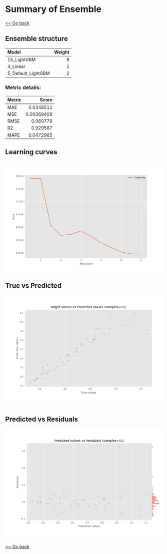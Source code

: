 # Summary of Ensemble

[<< Go back](../README.md)


## Ensemble structure
| Model              |   Weight |
|:-------------------|---------:|
| 15_LightGBM        |        9 |
| 4_Linear           |        1 |
| 5_Default_LightGBM |        2 |

### Metric details:
| Metric   |      Score |
|:---------|-----------:|
| MAE      | 0.0348511  |
| MSE      | 0.00369409 |
| RMSE     | 0.060779   |
| R2       | 0.929587   |
| MAPE     | 0.0472965  |



## Learning curves
![Learning curves](learning_curves.png)
## True vs Predicted

![True vs Predicted](true_vs_predicted.png)


## Predicted vs Residuals

![Predicted vs Residuals](predicted_vs_residuals.png)



[<< Go back](../README.md)
